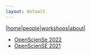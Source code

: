 ```yaml
---
layout: default
---
```


|[home](./index.md)|[people](./team.md)|[workshops](./pasteditions.md)|[about](./about.md)|

+ [OpenScienSe 2022](https://openscience-se-org.github.io/opensciense2022.github.io/)
+ [OpenScienSE 2021](https://openscience-se-org.github.io/opensciense2021.github.io/)
